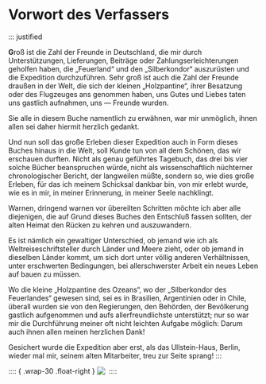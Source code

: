# Vorwort des Verfassers

::: justified


**G**roß ist die Zahl der Freunde in Deutschland, die mir durch Unterstützungen‚
Lieferungen, Beiträge oder Zahlungserleichterungen geholfen haben, die
„Feuerland“ und den „Silberkondor“ auszurüsten und die Expedition
durchzuführen. Sehr groß ist auch die Zahl der Freunde draußen in der Welt, die
sich der kleinen „Holzpantine“, ihrer Besatzung oder des Flugzeuges ans genommen
haben, uns Gutes und Liebes taten uns gastlich aufnahmen‚ uns — Freunde wurden. 

Sie alle in diesem Buche namentlich zu erwähnen, war mir unmöglich, ihnen allen
sei daher hiermit herzlich gedankt. 

Und nun soll das große Erleben dieser Expedition auch in Form dieses Buches
hinaus in die Welt, soll Kunde tun von all dem Schönen, das wir erschauen
durften. Nicht als genau geführtes Tagebuch, das drei bis vier solche Bücher
beanspruchen würde‚ nicht als wissenschaftlich nüchterner chronologischer
Bericht, der langweilen müßte‚ sondern so, wie dies große Erleben, für das ich
meinem Schicksal dankbar bin, von mir erlebt wurde, wie es in mir, in meiner
Erinnerung, in meiner Seele nachklingt. 

Warnen, dringend warnen vor übereilten Schritten möchte ich aber alle
diejenigen, die auf Grund dieses Buches den Entschluß fassen sollten, der alten
Heimat den Rücken zu kehren und auszuwandern.

Es ist nämlich ein gewaltiger Unterschied, ob jemand wie ich als
Weltreiseschriftsteller durch Länder und Meere zieht, oder ob jemand in
dieselben Länder kommt, um sich dort unter völlig anderen Verhältnissen, unter
erschwerten Bedingungen, bei allerschwerster Arbeit ein neues Leben auf bauen zu
müssen.

Wo die kleine „Holzpantine des Ozeans“, wo der „Silberkondor des Feuerlandes“
gewesen sind, sei es in Brasilien, Argentinien oder in Chile, überall wurden sie
von den Regierungen, den Behörden, der Bevölkerung gastlich aufgenommen und aufs
allerfreundlichste unterstützt; nur so war mir die Durchführung meiner oft
nicht leichten Aufgabe möglich: Darum auch ihnen allen meinen herzlichen Dank!

Gesichert wurde die Expedition aber erst, als das Ullstein-Haus, Berlin, wieder
mal mir, seinem alten Mitarbeiter, treu zur Seite sprang!
:::

:::: { .wrap-30 .float-right }
![&nbsp;](Silberkondor_011a.jpg "")
::::
